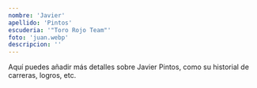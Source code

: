 ```yaml
---
nombre: 'Javier'
apellido: 'Pintos'
escuderia: '"Toro Rojo Team"'
foto: 'juan.webp'
descripcion: ''
---
```


Aquí puedes añadir más detalles sobre Javier Pintos, como su historial de carreras, logros, etc.
